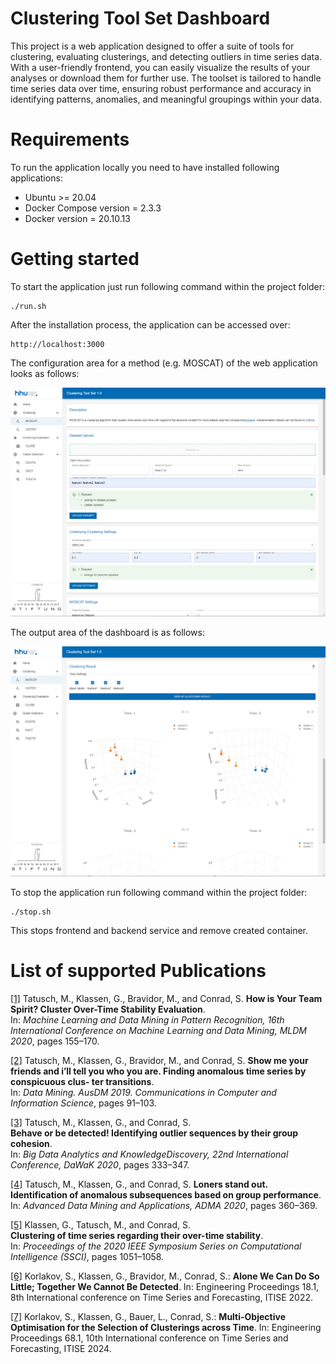 #  Clustering Tool Set Dashboard

This project is a web application designed to offer a suite of tools for clustering, evaluating clusterings, and detecting outliers in time series data. With a user-friendly frontend, you can easily visualize the results of your analyses or download them for further use. The toolset is tailored to handle time series data over time, ensuring robust performance and accuracy in identifying patterns, anomalies, and meaningful groupings within your data.



# Requirements
To run the application locally you need to have installed following applications:
- Ubuntu >= 20.04
- Docker Compose version = 2.3.3
- Docker version = 20.10.13

# Getting started
To start the application just run following command within the project folder:
```
./run.sh
```
After the installation process, the application can be accessed over:
```
http://localhost:3000
```
The configuration area for a method (e.g. MOSCAT) of the web application looks as follows:

![Alt text](readme_images/cts-dashboard_1.PNG?raw=true "Configuration Area")

The output area of the dashboard is as follows: 

![Alt text](readme_images/cts-dashboard_2.PNG?raw=true "Output Area")

To stop the application run following command within the project folder:
```
./stop.sh
```
This stops frontend and backend service and remove created container.

# List of supported Publications
<a id="1">[[1]](http://www.ibai-publishing.org/html/proceedings_2020/pdf/proceedings_book_MLDM_2020.pdf)</a>
Tatusch, M., Klassen, G., Bravidor, M., and Conrad, S. 
**How is Your Team Spirit? Cluster Over-Time Stability Evaluation**.  
In: _Machine Learning and Data Mining in Pattern Recognition, 16th International Conference on Machine Learning and
Data Mining, MLDM 2020_, pages 155–170.

<a id="2">[[2]](https://link.springer.com/chapter/10.1007/978-981-15-1699-3_8)</a>
Tatusch, M., Klassen, G., Bravidor, M., and Conrad, S. 
**Show me your friends and i’ll tell you who you are. Finding anomalous time series by conspicuous clus-
ter transitions**.  
In: _Data Mining. AusDM 2019. Communications in Computer and Information Science_, pages 91–103.

<a id="3">[[3]](https://link.springer.com/chapter/10.1007/978-3-030-59065-9_26)</a>
Tatusch, M., Klassen, G., and Conrad, S.  
**Behave or be detected! Identifying outlier sequences by their group cohesion**.  
In: _Big Data Analytics and KnowledgeDiscovery, 22nd International Conference, DaWaK 2020_, pages 333–347.

<a id="4">[[4]](https://link.springer.com/chapter/10.1007%2F978-3-030-65390-3_28)</a>
Tatusch, M., Klassen, G., and Conrad, S.
**Loners stand out. Identification of anomalous subsequences based on group performance**.  
In: _Advanced Data Mining and Applications, ADMA 2020_, pages 360–369.

<a id="5">[[5]](https://ieeexplore.ieee.org/document/9308516) 
Klassen, G., Tatusch, M., and Conrad, S.   
**Clustering of time series regarding their over-time stability**.  
In: _Proceedings of the 2020 IEEE Symposium Series on Computational Intelligence (SSCI)_, pages 1051–1058.

<a id="6">[[6]](https://doi.org/10.3390/engproc2022018003) 
Korlakov, S., Klassen, G., Bravidor, M., Conrad, S.:
**Alone We Can Do So Little; Together We Cannot Be Detected**.
In: Engineering Proceedings 18.1, 8th International conference on Time Series and Forecasting, ITISE 2022.

<a id="7">[[7]](https://doi.org/10.3390/engproc2024068048) 
Korlakov, S., Klassen, G., Bauer, L., Conrad, S.:
**Multi-Objective Optimisation for the Selection of Clusterings across Time**.
In: Engineering Proceedings 68.1, 10th International conference on Time Series and Forecasting, ITISE 2024.
